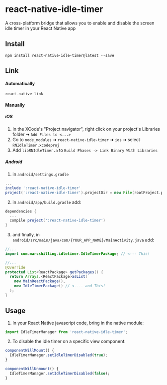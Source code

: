 # react-native-idle-timer

A cross-platform bridge that allows you to enable and disable the screen idle timer in your React Native app

## Install

`npm install react-native-idle-timer@latest --save`

## Link

#### Automatically

`react-native link`

#### Manually

##### iOS
1. In the XCode's "Project navigator", right click on your project's Libraries folder ➜ `Add Files to <...>`
2. Go to `node_modules` ➜ `react-native-idle-timer` ➜ `ios` ➜ select `RNIdleTimer.xcodeproj`
3. Add `libRNIdleTimer.a` to `Build Phases -> Link Binary With Libraries`

##### Android

1. in `android/settings.gradle`

```gradle
...
include ':react-native-idle-timer'
project(':react-native-idle-timer').projectDir = new File(rootProject.projectDir, '../node_modules/react-native-idle-timer/android')
```

2. in `android/app/build.gradle` add:

```gradle
dependencies {
  ...
  compile project(':react-native-idle-timer')
}
```

3. and finally, in `android/src/main/java/com/{YOUR_APP_NAME}/MainActivity.java` add:

```java
//...
import com.marcshilling.idletimer.IdleTimerPackage; // <--- This!

//...
@Override
protected List<ReactPackage> getPackages() {
  return Arrays.<ReactPackage>asList(
    new MainReactPackage(),
    new IdleTimerPackage() // <---- and This!
  );
}
```

## Usage

1. In your React Native javascript code, bring in the native module:

```javascript
import IdleTimerManager from 'react-native-idle-timer';
```

2. To disable the idle timer on a specific view component:

```javascript
componentWillMount() {
  IdleTimerManager.setIdleTimerDisabled(true);
}

componentWillUnmount() {
  IdleTimerManager.setIdleTimerDisabled(false);
}
```

